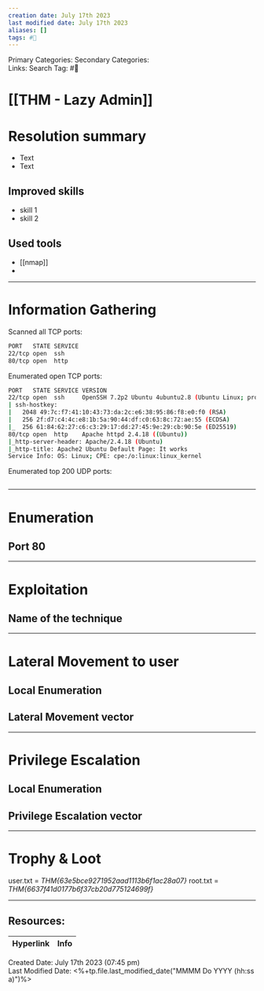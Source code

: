 ```yaml
---
creation date: July 17th 2023
last modified date: July 17th 2023
aliases: []
tags: #🎌
---
```


Primary Categories: 
Secondary Categories:  
Links: 
Search Tag: #🎌  

# [[THM - Lazy Admin]]  


# Resolution summary
- Text
- Text

## Improved skills
- skill 1
- skill 2

## Used tools
- [[nmap]]
- 

---

# Information Gathering
Scanned all TCP ports:
```bash
PORT   STATE SERVICE
22/tcp open  ssh
80/tcp open  http
```

Enumerated open TCP ports:
```bash
PORT   STATE SERVICE VERSION
22/tcp open  ssh     OpenSSH 7.2p2 Ubuntu 4ubuntu2.8 (Ubuntu Linux; protocol 2.0)
| ssh-hostkey: 
|   2048 49:7c:f7:41:10:43:73:da:2c:e6:38:95:86:f8:e0:f0 (RSA)
|   256 2f:d7:c4:4c:e8:1b:5a:90:44:df:c0:63:8c:72:ae:55 (ECDSA)
|_  256 61:84:62:27:c6:c3:29:17:dd:27:45:9e:29:cb:90:5e (ED25519)
80/tcp open  http    Apache httpd 2.4.18 ((Ubuntu))
|_http-server-header: Apache/2.4.18 (Ubuntu)
|_http-title: Apache2 Ubuntu Default Page: It works
Service Info: OS: Linux; CPE: cpe:/o:linux:linux_kernel
```

Enumerated top 200 UDP ports:
```bash

```

---

# Enumeration
## Port 80



---

# Exploitation
## Name of the technique


---

# Lateral Movement to user
## Local Enumeration


## Lateral Movement vector


---

# Privilege Escalation
## Local Enumeration


## Privilege Escalation vector


---

# Trophy & Loot

user.txt = *THM{63e5bce9271952aad1113b6f1ac28a07}*
root.txt = *THM{6637f41d0177b6f37cb20d775124699f}*

___

## Resources:

| Hyperlink | Info |
| --------- | ---- |


Created Date: July 17th 2023 (07:45 pm)  
Last Modified Date: <%+tp.file.last_modified_date("MMMM Do YYYY (hh:ss a)")%>
